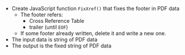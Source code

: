 - Create JavaScript function `FixXref()` that fixes the footer in PDF data
    - The footer refers:
        - Cross Reference Table
        - trailer (until `EOF`)
    - If some footer already written, delete it and write a new one.
- The input data is string of PDF data
- The output is the fixed string of PDF data